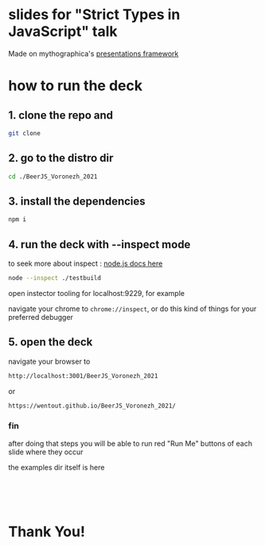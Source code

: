 # slides for "Strict Types in JavaScript" talk

Made on mythographica's [presentations framework](https://github.com/mythographica/slider)

# how to run the deck

## 1. clone the repo and

```bash
git clone
```

## 2. go to the distro dir
```bash
cd ./BeerJS_Voronezh_2021
```

## 3. install the dependencies

```bash
npm i
```

## 4. run the deck with --inspect mode

to seek more about inspect : [node.js docs here](https://nodejs.org/en/docs/guides/debugging-getting-started/)

```bash
node --inspect ./testbuild
```

open instector tooling for localhost:9229, for example

navigate your chrome to `chrome://inspect`, or do this kind of things for your preferred debugger

## 5. open the deck

navigate your browser to 

```bash
http://localhost:3001/BeerJS_Voronezh_2021
```
or

```bash
https://wentout.github.io/BeerJS_Voronezh_2021/
```

### fin

after doing that steps you will be able to run red "Run Me" buttons of each slide where they occur

the examples dir itself is here


<br/>
<br/>
<br/>


# Thank You!

